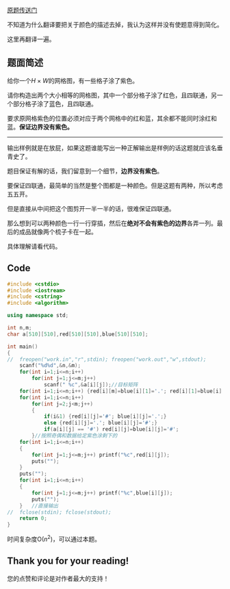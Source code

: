 [原题传送门](https://www.luogu.com.cn/problem/AT2043)

不知道为什么翻译要把关于颜色的描述去掉，我认为这样并没有使题意得到简化。

这里再翻译一遍。

## 题面简述

给你一个$H×W$的网格图，有一些格子涂了紫色。

请你构造出两个大小相等的网格图，其中一个部分格子涂了红色，且四联通，另一个部分格子涂了蓝色，且四联通。

要求原网格紫色的位置必须对应于两个网格中的红和蓝，其余都不能同时涂红和蓝。**保证边界没有紫色。**

---
输出样例就是在放屁，如果这题谁能写出一种正解输出是样例的话这题就应该名垂青史了。

题目保证有解的话，我们留意到一个细节，**边界没有紫色**。

要保证四联通，最简单的当然是整个图都是一种颜色。但是这题有两种，所以考虑五五开。

但是直接从中间把这个图剪开一半一半的话，很难保证四联通。

那么想到可以两种颜色一行一行穿插，然后在**绝对不会有紫色的边界**各弄一列。最后的成品就像两个梳子卡在一起。

具体理解请看代码。

## Code
```cpp
#include <cstdio>
#include <iostream>
#include <cstring>
#include <algorithm>

using namespace std;

int n,m;
char a[510][510],red[510][510],blue[510][510];

int main()
{
//	freopen("work.in","r",stdin); freopen("work.out","w",stdout);
	scanf("%d%d",&n,&m);
	for(int i=1;i<=n;i++)
		for(int j=1;j<=m;j++)
			scanf(" %c",&a[i][j]);//目标矩阵
	for(int i=1;i<=n;i++) {red[i][m]=blue[i][1]='.'; red[i][1]=blue[i][m]='#';}//染一列
	for(int i=1;i<=n;i++)
		for(int j=2;j<m;j++)
		{
			if(i&1) {red[i][j]='#'; blue[i][j]='.';}
			else {red[i][j]='.'; blue[i][j]='#';}
			if(a[i][j] == '#') red[i][j]=blue[i][j]='#';
		}//按照奇偶和数据给定紫色涂剩下的
	for(int i=1;i<=n;i++)
	{
		for(int j=1;j<=m;j++) printf("%c",red[i][j]);
		puts("");
	}
	puts("");
	for(int i=1;i<=n;i++)
	{
		for(int j=1;j<=m;j++) printf("%c",blue[i][j]);
		puts("");
	}	//直接输出
//	fclose(stdin); fclose(stdout);
	return 0;
}
```
时间复杂度$\text{O}(n^2)$，可以通过本题。

## $\text{Thank you for your reading!}$
您的点赞和评论是对作者最大的支持！